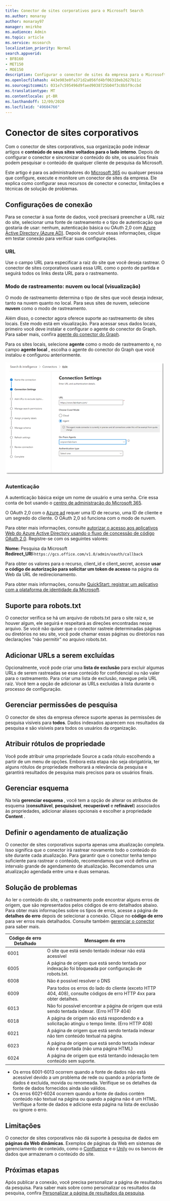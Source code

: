 ```yaml
---
title: Conector de sites corporativos para o Microsoft Search
ms.author: monaray
author: monaray97
manager: mnirkhe
ms.audience: Admin
ms.topic: article
ms.service: mssearch
localization_priority: Normal
search.appverid:
- BFB160
- MET150
- MOE150
description: Configurar o conector de sites da empresa para o Microsoft Search
ms.openlocfilehash: 443e903e0fa371d2a056fd4bf06310eb2627b11c
ms.sourcegitcommit: 031e7c595496d9faed9038725b04f3c8b5f9ccbd
ms.translationtype: MT
ms.contentlocale: pt-BR
ms.lasthandoff: 12/09/2020
ms.locfileid: "49604766"
---
```

<!-- markdownlint-disable no-inline-html -->
# <a name="enterprise-websites-connector"></a>Conector de sites corporativos

Com o conector de sites corporativos, sua organização pode indexar artigos e **conteúdo de seus sites voltados para o lado interno**. Depois de configurar o conector e sincronizar o conteúdo do site, os usuários finais podem pesquisar o conteúdo de qualquer cliente de pesquisa da Microsoft.

Este artigo é para os administradores do [Microsoft 365](https://www.microsoft.com/microsoft-365) ou qualquer pessoa que configure, execute e monitore um conector de sites da empresa. Ele explica como configurar seus recursos de conector e conector, limitações e técnicas de solução de problemas.  

## <a name="connection-settings"></a>Configurações de conexão

Para se conectar à sua fonte de dados, você precisará preencher a URL raiz do site, selecionar uma fonte de rastreamento e o tipo de autenticação que gostaria de usar: nenhum, autenticação básica ou OAuth 2,0 com [Azure Active Directory (Azure AD)](https://docs.microsoft.com/azure/active-directory/). Depois de concluir essas informações, clique em testar conexão para verificar suas configurações.

### <a name="url"></a>URL

Use o campo URL para especificar a raiz do site que você deseja rastrear. O conector de sites corporativos usará essa URL como o ponto de partida e seguirá todos os links desta URL para o rastreamento.

### <a name="crawl-mode-cloud-or-on-premises-preview"></a>Modo de rastreamento: nuvem ou local (visualização)

O modo de rastreamento determina o tipo de sites que você deseja indexar, tanto na nuvem quanto no local. Para seus sites de nuvem, selecione **nuvem** como o modo de rastreamento.

Além disso, o conector agora oferece suporte ao rastreamento de sites locais. Este modo está em visualização. Para acessar seus dados locais, primeiro você deve instalar e configurar o agente do conector do Graph. Para saber mais, confira [agente do conector do Graph](https://docs.microsoft.com/microsoftsearch/on-prem-agent).

Para os sites locais, selecione **agente** como o modo de rastreamento e, no campo **agente local** , escolha o agente do conector do Graph que você instalou e configurou anteriormente.  

![Captura de tela do painel de configurações de conexão para o Enterprise Web Connector](media/enterprise-web-connector/connectors-enterpriseweb-settings.png)

### <a name="authentication"></a>Autenticação

A autenticação básica exige um nome de usuário e uma senha. Crie essa conta de bot usando o [centro de administração do Microsoft 365](https://admin.microsoft.com).

O OAuth 2,0 com o [Azure ad](https://docs.microsoft.com/azure/active-directory/) requer uma ID de recurso, uma ID de cliente e um segredo do cliente. O OAuth 2,0 só funciona com o modo de nuvem.

Para obter mais informações, consulte [autorizar o acesso aos aplicativos Web do Azure Active Directory usando o fluxo de concessão de código OAuth 2,0](https://docs.microsoft.com/azure/active-directory/develop/v1-protocols-oauth-code). Registre-se com os seguintes valores:

**Nome:** Pesquisa da Microsoft <br/>
**Redirect_URI:**`https://gcs.office.com/v1.0/admin/oauth/callback`

Para obter os valores para o recurso, client_id e client_secret, acesse **usar o código de autorização para solicitar um token de acesso** na página da Web da URL de redirecionamento.

Para obter mais informações, consulte [QuickStart: registrar um aplicativo com a plataforma de identidade da Microsoft](https://docs.microsoft.com/azure/active-directory/develop/quickstart-register-app).

## <a name="support-for-robotstxt"></a>Suporte para robots.txt

O conector verifica se há um arquivo de robots.txt para o site raiz e, se houver algum, ele seguirá e respeitará as direções encontradas nesse arquivo. Se você não quiser que o conector rastreie determinadas páginas ou diretórios no seu site, você pode chamar essas páginas ou diretórios nas declarações "não permitir" no arquivo robots.txt.

## <a name="add-urls-to-exclude"></a>Adicionar URLs a serem excluídas

Opcionalmente, você pode criar uma **lista de exclusão** para excluir algumas URLs de serem rastreadas se esse conteúdo for confidencial ou não valer para o rastreamento. Para criar uma lista de exclusão, navegue pela URL raiz. Você tem a opção de adicionar as URLs excluídas à lista durante o processo de configuração.

## <a name="manage-search-permissions"></a>Gerenciar permissões de pesquisa

O conector de sites da empresa oferece suporte apenas às permissões de pesquisa visíveis para **todos**. Dados indexados aparecem nos resultados da pesquisa e são visíveis para todos os usuários da organização.

## <a name="assign-property-labels"></a>Atribuir rótulos de propriedade

Você pode atribuir uma propriedade Source a cada rótulo escolhendo a partir de um menu de opções. Embora esta etapa não seja obrigatória, ter alguns rótulos de propriedade melhorará a relevância da pesquisa e garantirá resultados de pesquisa mais precisos para os usuários finais.

## <a name="manage-schema"></a>Gerenciar esquema

Na tela **gerenciar esquema** , você tem a opção de alterar os atributos de esquema (**consultável**, **pesquisável**, **recuperável** e **refinável**) associados às propriedades, adicionar aliases opcionais e escolher a propriedade **Content** .

## <a name="set-the-refresh-schedule"></a>Definir o agendamento de atualização

O conector de sites corporativos suporta apenas uma atualização completa. Isso significa que o conector irá rastrear novamente todo o conteúdo do site durante cada atualização. Para garantir que o conector tenha tempo suficiente para rastrear o conteúdo, recomendamos que você defina um intervalo grande de agendamento de atualização. Recomendamos uma atualização agendada entre uma e duas semanas.

## <a name="troubleshooting"></a>Solução de problemas

Ao ler o conteúdo do site, o rastreamento pode encontrar alguns erros de origem, que são representados pelos códigos de erro detalhados abaixo. Para obter mais informações sobre os tipos de erros, acesse a página de **detalhes do erro** depois de selecionar a conexão. Clique no **código de erro** para ver erros mais detalhados. Consulte também [gerenciar o conector](https://docs.microsoft.com/microsoftsearch/manage-connector) para saber mais.

 Código de erro Detalhado | Mensagem de erro
 --- | ---
 6001 | O site que está sendo tentado indexar não está acessível
 6005 | A página de origem que está sendo tentada por indexação foi bloqueada por configuração de robots.txt.
 6008 | Não é possível resolver o DNS
 6009 | Para todos os erros do lado do cliente (exceto HTTP 404, 408), consulte códigos de erro HTTP 4xx para obter detalhes.
 6013 | Não foi possível encontrar a página de origem que está sendo tentada indexar. (Erro HTTP 404)
 6018 | A página de origem não está respondendo e a solicitação atingiu o tempo limite. (Erro HTTP 408)
 6021 | A página de origem que está sendo tentada indexar não tem conteúdo textual na página.
 6023 | A página de origem que está sendo tentada indexar não é suportada (não uma página HTML)
 6024 | A página de origem que está tentando indexação tem conteúdo sem suporte.

* Os erros 6001-6013 ocorrem quando a fonte de dados não está acessível devido a um problema de rede ou quando a própria fonte de dados é excluída, movida ou renomeada. Verifique se os detalhes da fonte de dados fornecidos ainda são válidos.
* Os erros 6021-6024 ocorrem quando a fonte de dados contém conteúdo não textual na página ou quando a página não é um HTML. Verifique a fonte de dados e adicione esta página na lista de exclusão ou ignore o erro.

## <a name="limitations"></a>Limitações

O conector de sites corporativos não dá suporte à pesquisa de dados em **páginas da Web dinâmicas**. Exemplos de páginas da Web em sistemas de gerenciamento de conteúdo, como o [Confluence](https://www.atlassian.com/software/confluence) e o [Unily](https://www.unily.com/) ou os bancos de dados que armazenam o conteúdo do site.

## <a name="next-steps"></a>Próximas etapas

Após publicar a conexão, você precisa personalizar a página de resultados da pesquisa. Para saber mais sobre como personalizar os resultados da pesquisa, confira [Personalizar a página de resultados da pesquisa](https://docs.microsoft.com/microsoftsearch/configure-connector#next-steps-customize-the-search-results-page).
